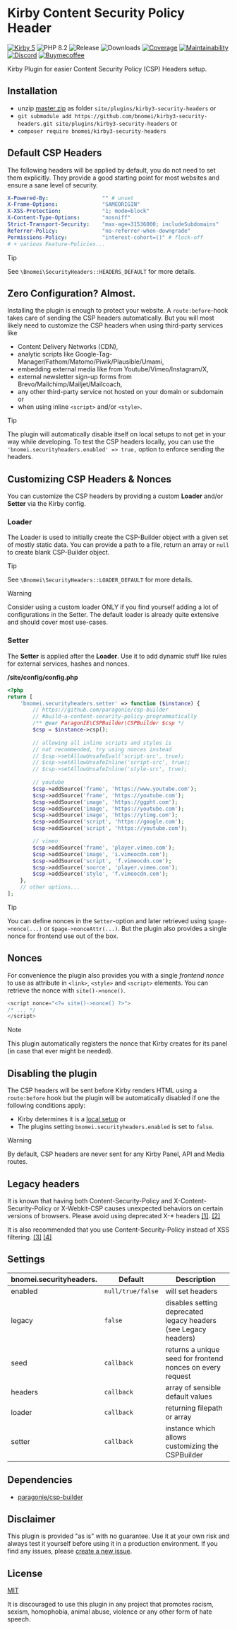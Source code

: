 # Kirby Content Security Policy Header

[![Kirby 5](https://flat.badgen.net/badge/Kirby/5?color=ECC748)](https://getkirby.com)
![PHP 8.2](https://flat.badgen.net/badge/PHP/8.2?color=4E5B93&icon=php&label)
![Release](https://flat.badgen.net/packagist/v/bnomei/kirby3-security-headers?color=ae81ff&icon=github&label)
![Downloads](https://flat.badgen.net/packagist/dt/bnomei/kirby3-security-headers?color=272822&icon=github&label)
[![Coverage](https://flat.badgen.net/codeclimate/coverage/bnomei/kirby3-security-headers?icon=codeclimate&label)](https://codeclimate.com/github/bnomei/kirby3-security-headers)
[![Maintainability](https://flat.badgen.net/codeclimate/maintainability/bnomei/kirby3-security-headers?icon=codeclimate&label)](https://codeclimate.com/github/bnomei/kirby3-security-headers/issues)
[![Discord](https://flat.badgen.net/badge/discord/bnomei?color=7289da&icon=discord&label)](https://discordapp.com/users/bnomei)
[![Buymecoffee](https://flat.badgen.net/badge/icon/donate?icon=buymeacoffee&color=FF813F&label)](https://www.buymeacoffee.com/bnomei)

Kirby Plugin for easier Content Security Policy (CSP) Headers setup.

## Installation

- unzip [master.zip](https://github.com/bnomei/kirby3-security-headers/archive/master.zip) as folder
  `site/plugins/kirby3-security-headers` or
- `git submodule add https://github.com/bnomei/kirby3-security-headers.git site/plugins/kirby3-security-headers` or
- `composer require bnomei/kirby3-security-headers`

## Default CSP Headers

The following headers will be applied by default, you do not need to set them explicitly. They provide a good starting
point for most websites and ensure a sane level of security.

```yaml
X-Powered-By:                 "" # unset
X-Frame-Options:              "SAMEORIGIN"
X-XSS-Protection:             "1; mode=block"
X-Content-Type-Options:       "nosniff"
Strict-Transport-Security:    "max-age=31536000; includeSubdomains"
Referrer-Policy:              "no-referrer-when-downgrade"
Permissions-Policy:           "interest-cohort=()" # flock-off
# + various Feature-Policies...
```

> [!TIP]
> See `\Bnomei\SecurityHeaders::HEADERS_DEFAULT` for more details.

## Zero Configuration? Almost.

Installing the plugin is enough to protect your website. A `route:before`-hook takes care of sending the CSP headers
automatically. But you will most likely need to customize the CSP headers when using third-party services like

- Content Delivery Networks (CDN),
- analytic scripts like Google-Tag-Manager/Fathom/Matomo/Piwik/Plausible/Umami,
- embedding external media like from Youtube/Vimeo/Instagram/X,
- external newsletter sign-up forms from Brevo/Mailchimp/Mailjet/Mailcoach,
- any other third-party service not hosted on your domain or subdomain or
- when using inline `<script>` and/or `<style>`.

> [!TIP]
> The plugin will automatically disable itself on local setups to not get in your way while developing. To test the CSP headers locally, you can use the `'bnomei.securityheaders.enabled' => true,` option to enforce sending the headers.

## Customizing CSP Headers & Nonces

You can customize the CSP headers by providing a custom **Loader** and/or **Setter** via the Kirby config.

### Loader

The Loader is used to initially create the CSP-Builder object with a given set of mostly static data. You can provide a
path to a file, return an array or `null` to create blank CSP-Builder object.

> [!TIP]
> See `\Bnomei\SecurityHeaders::LOADER_DEFAULT` for more details.

> [!WARNING]
> Consider using a custom loader ONLY if you find yourself adding a lot of configurations in the Setter. The default
> loader is already quite extensive and should cover most use-cases.

### Setter

The **Setter** is applied after the **Loader**. Use it to add dynamic stuff like rules for external services, hashes and
nonces.

**/site/config/config.php**

```php
<?php
return [
    'bnomei.securityheaders.setter' => function ($instance) {
        // https://github.com/paragonie/csp-builder
        // #build-a-content-security-policy-programmatically
        /** @var ParagonIE\CSPBuilder\CSPBuilder $csp */
        $csp = $instance->csp();
        
        // allowing all inline scripts and styles is
        // not recommended, try using nonces instead
        // $csp->setAllowUnsafeEval('script-src', true);
        // $csp->setAllowUnsafeInline('script-src', true);
        // $csp->setAllowUnsafeInline('style-src', true);
        
        // youtube
        $csp->addSource('frame', 'https://www.youtube.com');
        $csp->addSource('frame', 'https://youtube.com');
        $csp->addSource('image', 'https://ggpht.com');
        $csp->addSource('image', 'https://youtube.com');
        $csp->addSource('image', 'https://ytimg.com');
        $csp->addSource('script', 'https://google.com');
        $csp->addSource('script', 'https://youtube.com');

        // vimeo
        $csp->addSource('frame', 'player.vimeo.com');
        $csp->addSource('image', 'i.vimeocdn.com');
        $csp->addSource('script', 'f.vimeocdn.com');
        $csp->addSource('source', 'player.vimeo.com');
        $csp->addSource('style', 'f.vimeocdn.com');
    },
    // other options...
];
```

> [!TIP]
> You can define nonces in the `Setter`-option and later retrieved using `$page->nonce(...)` or `$page->nonceAttr(...)`.
> But the plugin also provides a single nonce for frontend use out of the box.

## Nonces

For convenience the plugin also provides you with a single
*frontend nonce* to use as attribute in `<link>`, `<style>` and `<script>` elements. You can retrieve the nonce with
`site()->nonce()`.

```php
<script nonce="<?= site()->nonce() ?>">
/* ... */
</script>
```

> [!NOTE]
> This plugin automatically registers the nonce that Kirby creates for its panel (in case that ever might be needed).

## Disabling the plugin

The CSP headers will be sent before Kirby renders HTML using a `route:before` hook but the plugin will be automatically
disabled if one the following conditions apply:

- Kirby determines it is
  a [local setup](https://github.com/getkirby/kirby/blob/03d6e96aa27f631e5311cb6c2109e1510505cab7/src/Cms/System.php#L190)
  or
- The plugins setting `bnomei.securityheaders.enabled` is set to `false`.

> [!WARNING]
> By default, CSP headers are never sent for any Kirby Panel, API and Media routes.

## Legacy headers

It is known that having both Content-Security-Policy and X-Content-Security-Policy or X-Webkit-CSP causes unexpected behaviors on certain versions of browsers. Please avoid using deprecated X-* headers [[1]](https://content-security-policy.com/).
[[2]](https://cheatsheetseries.owasp.org/cheatsheets/Content_Security_Policy_Cheat_Sheet.html#warning)

It is also recommended that you use Content-Security-Policy instead of XSS filtering.
[[3]](https://developer.mozilla.org/en-US/docs/Web/HTTP/Headers/X-XSS-Protection)
[[4]](https://cheatsheetseries.owasp.org/cheatsheets/HTTP_Headers_Cheat_Sheet.html#x-xss-protection)

## Settings

| bnomei.securityheaders. | Default           | Description                                                     |            
|-------------------------|-------------------|-----------------------------------------------------------------|
| enabled                 | `null/true/false` | will set headers                                                |
| legacy                  | `false`           | disables setting deprecated legacy headers (see Legacy headers) |
| seed                    | `callback`        | returns a unique seed for frontend nonces on every request      |
| headers                 | `callback`        | array of sensible default values                                |
| loader                  | `callback`        | returning filepath or array                                     |
| setter                  | `callback`        | instance which allows customizing the CSPBuilder                |

## Dependencies

- [paragonie/csp-builder](https://github.com/paragonie/csp-builder)

## Disclaimer

This plugin is provided "as is" with no guarantee. Use it at your own risk and always test it yourself before using it
in a production environment. If you find any issues,
please [create a new issue](https://github.com/bnomei/kirby3-security-headers/issues/new).

## License

[MIT](https://opensource.org/licenses/MIT)

It is discouraged to use this plugin in any project that promotes racism, sexism, homophobia, animal abuse, violence or
any other form of hate speech.
